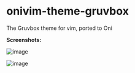 # onivim-theme-gruvbox
The Gruvbox theme for vim, ported to Oni

__Screenshots:__

![image](https://user-images.githubusercontent.com/78856/38651841-dd31b1ea-3dc8-11e8-940b-efa55577cdfc.png)

![image](https://user-images.githubusercontent.com/78856/38651850-ea782e6a-3dc8-11e8-91c2-f4100f7b5031.png)

